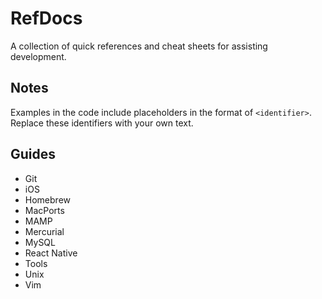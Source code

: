 # RefDocs

A collection of quick references and cheat sheets for assisting development.

## Notes

Examples in the code include placeholders in the format of `<identifier>`. Replace these identifiers with your own text.

## Guides

- Git
- iOS
- Homebrew
- MacPorts
- MAMP
- Mercurial
- MySQL
- React Native
- Tools
- Unix
- Vim

